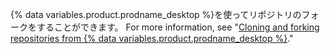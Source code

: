 {% data variables.product.prodname_desktop %}を使ってリポジトリのフォークをすることができます。 For more information, see "[Cloning and forking repositories from {% data variables.product.prodname_desktop %}](/desktop/contributing-to-projects/cloning-and-forking-repositories-from-github-desktop)."
